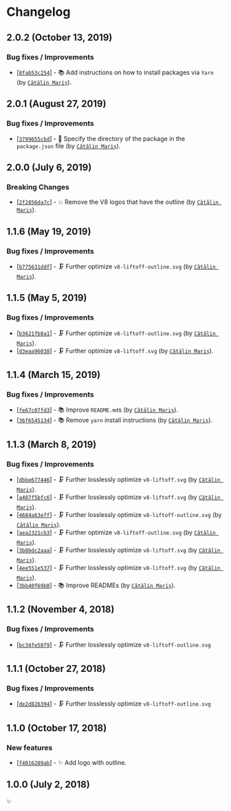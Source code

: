 Changelog
=========

2.0.2 (October 13, 2019)
------------------------

### Bug fixes / Improvements

* [[`8fab53c254`](https://github.com/alrra/browser-logos/commit/8fab53c2544fe45642f4b330f21c426a07c63367)] - 📚 Add instructions on how to install packages via `Yarn` (by [`Cătălin Mariș`](https://github.com/alrra)).

2.0.1 (August 27, 2019)
-----------------------

### Bug fixes / Improvements

* [[`3799655cbd`](https://github.com/alrra/browser-logos/commit/3799655cbde62ea2de2a8a2b12a6123edae087b1)] - 🔧 Specify the directory of the package in the `package.json` file (by [`Cătălin Mariș`](https://github.com/alrra)).

2.0.0 (July 6, 2019)
--------------------

### Breaking Changes

* [[`2f2856da7c`](https://github.com/alrra/browser-logos/commit/2f2856da7c13bc971c32afd8ddc739e99b64ccab)] - 💥 Remove the V8 logos that have the outline (by [`Cătălin Mariș`](https://github.com/alrra)).

1.1.6 (May 19, 2019)
--------------------

### Bug fixes / Improvements

* [[`b775631ddf`](https://github.com/alrra/browser-logos/commit/b775631ddf189ab5b4d29ceb3f48c7540d12c871)] - 🗜️ Further optimize `v8-liftoff-outline.svg` (by [`Cătălin Mariș`](https://github.com/alrra)).

1.1.5 (May 5, 2019)
-------------------

### Bug fixes / Improvements

* [[`b3621fb8a1`](https://github.com/alrra/browser-logos/commit/b3621fb8a19babe0b6aab1ab2673a3405e3be153)] - 🗜 Further optimize `v8-liftoff-outline.svg` (by [`Cătălin Mariș`](https://github.com/alrra)).
* [[`d3eaa96038`](https://github.com/alrra/browser-logos/commit/d3eaa96038ea9181f1db9da9d4ddcb6170d26a49)] - 🗜 Further optimize `v8-liftoff.svg` (by [`Cătălin Mariș`](https://github.com/alrra)).

1.1.4 (March 15, 2019)
----------------------

### Bug fixes / Improvements

* [[`fe67c07fd3`](https://github.com/alrra/browser-logos/commit/fe67c07fd39322ac5378f63f9f9d50422d7658b7)] - 📚 Improve `README.md`s (by [`Cătălin Mariș`](https://github.com/alrra)).
* [[`36f6545134`](https://github.com/alrra/browser-logos/commit/36f65451346e2a5b4cb711b73665bafcd9ddacda)] - 📚 Remove `yarn` install instructions (by [`Cătălin Mariș`](https://github.com/alrra)).

1.1.3 (March 8, 2019)
---------------------

### Bug fixes / Improvements

* [[`dbbe677446`](https://github.com/alrra/browser-logos/commit/dbbe677446416b1948ee6a7497e753991b6ae986)] - 🗜️ Further losslessly optimize `v8-liftoff.svg` (by [`Cătălin Mariș`](https://github.com/alrra)).
* [[`a487f5bfc6`](https://github.com/alrra/browser-logos/commit/a487f5bfc6471113e10afe25acaea6a3dd53ac01)] - 🗜️ Further losslessly optimize `v8-liftoff.svg` (by [`Cătălin Mariș`](https://github.com/alrra)).
* [[`4684a63eff`](https://github.com/alrra/browser-logos/commit/4684a63eff0994efe6ec4f5e2a63eea1e970dc0e)] - 🗜️ Further losslessly optimize `v8-liftoff-outline.svg` (by [`Cătălin Mariș`](https://github.com/alrra)).
* [[`aea2321cb3`](https://github.com/alrra/browser-logos/commit/aea2321cb3dde6aa6a26af5917c2d2c906fcb7b7)] - 🗜️ Further optimize `v8-liftoff-outline.svg` (by [`Cătălin Mariș`](https://github.com/alrra)).
* [[`3b0bdc2aaa`](https://github.com/alrra/browser-logos/commit/3b0bdc2aaacc4c5d38722c74cb34e15d48e4d112)] - 🗜️ Further losslessly optimize `v8-liftoff.svg` (by [`Cătălin Mariș`](https://github.com/alrra)).
* [[`4ee551e537`](https://github.com/alrra/browser-logos/commit/4ee551e537a020f4f327214bae06eaebf4015e17)] - 🗜️ Further losslessly optimize `v8-liftoff.svg` (by [`Cătălin Mariș`](https://github.com/alrra)).
* [[`3bb40f69b0`](https://github.com/alrra/browser-logos/commit/3bb40f69b0cce0795655e43d42f802b8f9393cc0)] - 📚 Improve READMEs (by [`Cătălin Mariș`](https://github.com/alrra)).

1.1.2 (November 4, 2018)
------------------------

### Bug fixes / Improvements

* [[`bc34fe58f9`](https://github.com/alrra/browser-logos/commit/bc34fe58f9cde4c1606578fc16eb7692f9496687)] - 🗜 Further losslessly optimize `v8-liftoff-outline.svg`

1.1.1 (October 27, 2018)
------------------------

### Bug fixes / Improvements

* [[`de2d826394`](https://github.com/alrra/browser-logos/commit/de2d826394a7d6d317422ee9369dc45324ca1ef7)] - 🗜 Further losslessly optimize `v8-liftoff-outline.svg`

1.1.0 (October 17, 2018)
------------------------

### New features

* [[`f4016209ab`](https://github.com/alrra/browser-logos/commit/f4016209ab0dcf5adb60901ad47ae3017e8e250f)] - ✨ Add logo with outline.

1.0.0 (July 2, 2018)
--------------------

✨
